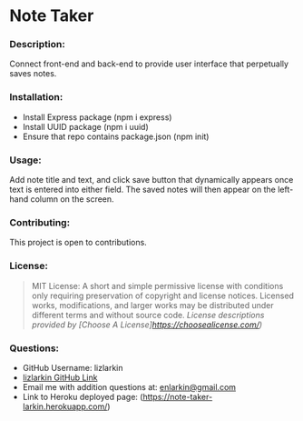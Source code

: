 # Note Taker


### Description:
Connect front-end and back-end to provide user interface that perpetually saves notes. 

### Installation:
* Install Express package (npm i express) 
* Install UUID package (npm i uuid)
* Ensure that repo contains package.json (npm init)


### Usage: 
Add note title and text, and click save button that dynamically appears once text is entered into either field. The saved notes will then appear on the left-hand column on the screen. 

### Contributing: 
This project is open to contributions. 

### License: 
>MIT License: A short and simple permissive license with conditions only requiring preservation of copyright and license notices. Licensed works, modifications, and larger works may be distributed under different terms and without source code.
> _License descriptions provided by [Choose A License]https://choosealicense.com/)_

### Questions:
* GitHub Username: lizlarkin
* [lizlarkin GitHub Link](http://github.com/lizlarkin)
* Email me with addition questions at: enlarkin@gmail.com
* Link to Heroku deployed page: (https://note-taker-larkin.herokuapp.com/)
